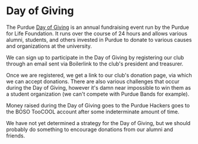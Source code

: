 # Day of Giving

The Purdue [Day of Giving](https://dayofgiving.purdue.edu/) is an annual
fundraising event run by the Purdue for Life Foundation. It runs over the
course of 24 hours and allows various alumni, students, and others invested
in Purdue to donate to various causes and organizations at the university.

We can sign up to participate in the Day of Giving by registering our
club through an email sent via Boilerlink to the club's president and
treasurer.

Once we are registered, we get a link to our club's donation page, via which
we can accept donations. There are also various challenges that occur
during the Day of Giving, however it's damn near impossible to win them as
a student organization (we can't compete with Purdue Bands for example).

Money raised during the Day of Giving goes to the Purdue Hackers goes to the
BOSO TooCOOL account after some indeterminate amount of time.

We have not yet determined a strategy for the Day of Giving, but we should
probably do something to encourage donations from our alumni and friends.
